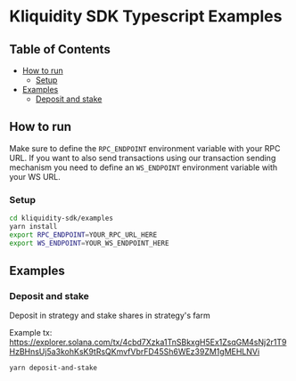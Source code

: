 # Kliquidity SDK Typescript Examples

## Table of Contents

- [How to run](#how-to-run)
  - [Setup](#setup)
- [Examples](#examples)
  - [Deposit and stake](#deposit-and-stake)

## How to run

Make sure to define the `RPC_ENDPOINT` environment variable with your RPC URL. If you want to also send transactions using our transaction sending mechanism you need to define an `WS_ENDPOINT` environment variable with your WS URL.

### Setup

```bash
cd kliquidity-sdk/examples
yarn install
export RPC_ENDPOINT=YOUR_RPC_URL_HERE
export WS_ENDPOINT=YOUR_WS_ENDPOINT_HERE
```

## Examples

### Deposit and stake

Deposit in strategy and stake shares in strategy's farm

Example tx: <https://explorer.solana.com/tx/4cbd7Xzka1TnSBkxgH5Ex1ZsqGM4sNj2r1T9HzBHnsUj5a3kohKsK9tRsQKmvfVbrFD45Sh6WEz39ZM1gMEHLNVi>

```bash
yarn deposit-and-stake
```
